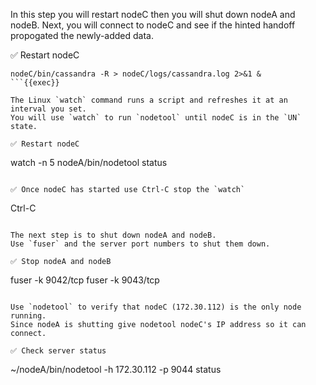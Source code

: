 In this step you will restart nodeC then you will shut down nodeA and nodeB.
Next, you will connect to nodeC and see if the hinted handoff propogated the newly-added data.

✅ Restart nodeC
```
nodeC/bin/cassandra -R > nodeC/logs/cassandra.log 2>&1 &
```{{exec}}

The Linux `watch` command runs a script and refreshes it at an interval you set.
You will use `watch` to run `nodetool` until nodeC is in the `UN` state.

✅ Restart nodeC
```
watch -n 5 nodeA/bin/nodetool status
```{{exec}}

✅ Once nodeC has started use Ctrl-C stop the `watch`
```
Ctrl-C
```{{exec interrupt}}

The next step is to shut down nodeA and nodeB. 
Use `fuser` and the server port numbers to shut them down.

✅ Stop nodeA and nodeB
```
fuser -k 9042/tcp
fuser -k 9043/tcp
```{{exec interrupt}}

Use `nodetool` to verify that nodeC (172.30.112) is the only node running.
Since nodeA is shutting give nodetool nodeC's IP address so it can connect.

✅ Check server status
```
~/nodeA/bin/nodetool -h 172.30.112 -p 9044 status
```{{exec}}